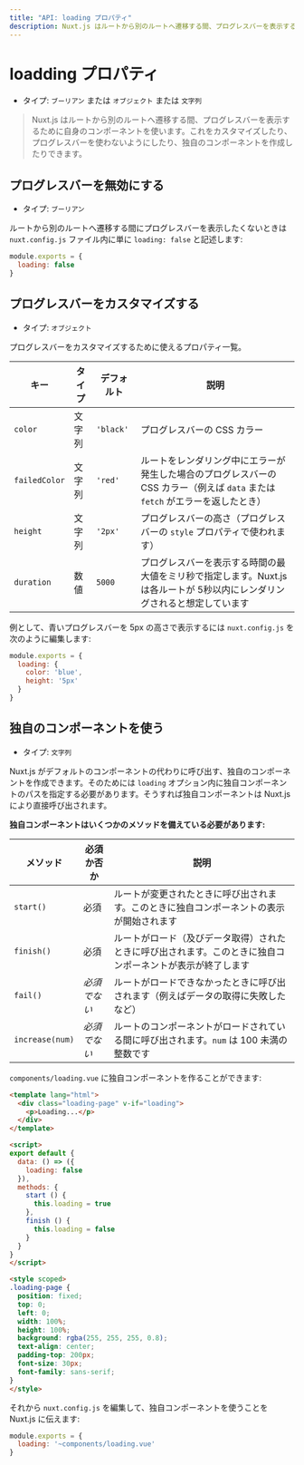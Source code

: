 ```yaml
---
title: "API: loading プロパティ"
description: Nuxt.js はルートから別のルートへ遷移する間、プログレスバーを表示するために自身のコンポーネントを使います。これをカスタマイズしたり、プログレスバーを使わないようにしたり、独自のコンポーネントを作成したりできます。
---
```


# loadding プロパティ

- タイプ: `ブーリアン` または `オブジェクト` または `文字列`

> Nuxt.js はルートから別のルートへ遷移する間、プログレスバーを表示するために自身のコンポーネントを使います。これをカスタマイズしたり、プログレスバーを使わないようにしたり、独自のコンポーネントを作成したりできます。

## プログレスバーを無効にする

- タイプ: `ブーリアン`

ルートから別のルートへ遷移する間にプログレスバーを表示したくないときは `nuxt.config.js` ファイル内に単に `loading: false` と記述します:

```js
module.exports = {
  loading: false
}
```

## プログレスバーをカスタマイズする

- タイプ: `オブジェクト`

プログレスバーをカスタマイズするために使えるプロパティ一覧。

| キー | タイプ | デフォルト | 説明 |
|-----|------|---------|-------------|
| `color` | 文字列 | `'black'` | プログレスバーの CSS カラー |
| `failedColor` | 文字列 | `'red'` | ルートをレンダリング中にエラーが発生した場合のプログレスバーの CSS カラー（例えば `data` または `fetch` がエラーを返したとき） |
| `height` | 文字列 | `'2px'` | プログレスバーの高さ（プログレスバーの `style` プロパティで使われます） |
| `duration` | 数値 | `5000` | プログレスバーを表示する時間の最大値をミリ秒で指定します。Nuxt.js は各ルートが 5秒以内にレンダリングされると想定しています |

例として、青いプログレスバーを 5px の高さで表示するには `nuxt.config.js` を次のように編集します:

```js
module.exports = {
  loading: {
    color: 'blue',
    height: '5px'
  }
}
```

## 独自のコンポーネントを使う

- タイプ: `文字列`

Nuxt.js がデフォルトのコンポーネントの代わりに呼び出す、独自のコンポーネントを作成できます。そのためには `loading` オプション内に独自コンポーネントのパスを指定する必要があります。そうすれば独自コンポーネントは Nuxt.js により直接呼び出されます。

**独自コンポーネントはいくつかのメソッドを備えている必要があります:**

| メソッド | 必須か否か | 説明 |
|--------|----------|-------------|
| `start()` | 必須 | ルートが変更されたときに呼び出されます。このときに独自コンポーネントの表示が開始されます |
| `finish()` | 必須 | ルートがロード（及びデータ取得）されたときに呼び出されます。このときに独自コンポーネントが表示が終了します |
| `fail()` | *必須でない* | ルートがロードできなかったときに呼び出されます（例えばデータの取得に失敗したなど） |
| `increase(num)` | *必須でない* | ルートのコンポーネントがロードされている間に呼び出されます。`num` は 100 未満の整数です |

`components/loading.vue` に独自コンポーネントを作ることができます:

```html
<template lang="html">
  <div class="loading-page" v-if="loading">
    <p>Loading...</p>
  </div>
</template>

<script>
export default {
  data: () => ({
    loading: false
  }),
  methods: {
    start () {
      this.loading = true
    },
    finish () {
      this.loading = false
    }
  }
}
</script>

<style scoped>
.loading-page {
  position: fixed;
  top: 0;
  left: 0;
  width: 100%;
  height: 100%;
  background: rgba(255, 255, 255, 0.8);
  text-align: center;
  padding-top: 200px;
  font-size: 30px;
  font-family: sans-serif;
}
</style>
```

それから `nuxt.config.js` を編集して、独自コンポーネントを使うことを Nuxt.js に伝えます:

```js
module.exports = {
  loading: '~components/loading.vue'
}
```
